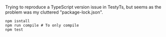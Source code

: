 
Trying to reproduce a TypeScript version issue in TestyTs, but seems as the problem was my cluttered "package-lock.json".

```
npm isntall
npm run compile # To only compile
npm test
```
